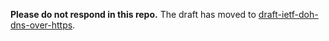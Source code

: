 **Please do not respond in this repo.** The draft has moved to
[draft-ietf-doh-dns-over-https](https://github.com/paulehoffman/draft-ietf-doh-dns-over-https).
